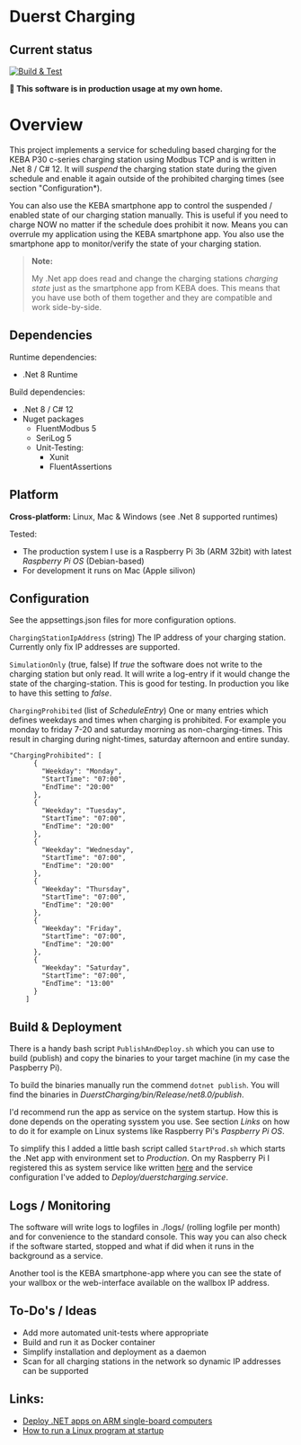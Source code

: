# Duerst Charging

## Current status

[![Build & Test](https://github.com/mduu/DuerstCharging/actions/workflows/dotnet.yml/badge.svg?branch=main)](https://github.com/mduu/DuerstCharging/actions/workflows/dotnet.yml)

**🚀 This software is in production usage at my own home.**

# Overview

This project implements a service for scheduling based charging for the KEBA P30 c-series charging station using
Modbus TCP and is written in .Net 8 / C# 12. It will *suspend* the charging station state during the given schedule
and enable it again outside of the prohibited charging times (see section "Configuration*).

You can also use the KEBA smartphone app to control the suspended / enabled state of our charging station manually.
This is useful if you need to charge NOW no matter if the schedule does prohibit it now. Means you can overrule
my application using the KEBA smartphone app. You also use the smartphone app to monitor/verify the state of your
charging station.

> **Note:**
>
>My .Net app does read and change the charging stations *charging state* just as the smartphone app from KEBA
> does. This means that you have use both of them together and they are compatible and work side-by-side.

## Dependencies

Runtime dependencies:

- .Net 8 Runtime

Build dependencies:

- .Net 8 / C# 12
- Nuget packages
    - FluentModbus 5
    - SeriLog 5
    - Unit-Testing:
        - Xunit
        - FluentAssertions

## Platform

**Cross-platform:** Linux, Mac & Windows (see .Net 8 supported runtimes)

Tested:

- The production system I use is a Raspberry Pi 3b (ARM 32bit) with latest *Raspberry Pi OS* (Debian-based)
- For development it runs on Mac (Apple silivon)

## Configuration

See the appsettings.json files for more configuration options.

``ChargingStationIpAddress`` (string)
The IP address of your charging station. Currently only fix IP addresses are supported.

``SimulationOnly`` (true, false)
If *true* the software does not write to the charging station but only read. It will write a log-entry if it would
change the state of the charging-station. This is good for testing. In production you like to have this setting to
*false*.

``ChargingProhibited`` (list of *ScheduleEntry*)
One or many entries which defines weekdays and times when charging is prohibited. For example you
monday to friday 7-20 and saturday morning as non-charging-times. This result in charging
during night-times, saturday afternoon and entire sunday.

```
"ChargingProhibited": [
      {
        "Weekday": "Monday",
        "StartTime": "07:00",
        "EndTime": "20:00"
      },
      {
        "Weekday": "Tuesday",
        "StartTime": "07:00",
        "EndTime": "20:00"
      },
      {
        "Weekday": "Wednesday",
        "StartTime": "07:00",
        "EndTime": "20:00"
      },
      {
        "Weekday": "Thursday",
        "StartTime": "07:00",
        "EndTime": "20:00"
      },
      {
        "Weekday": "Friday",
        "StartTime": "07:00",
        "EndTime": "20:00"
      },
      {
        "Weekday": "Saturday",
        "StartTime": "07:00",
        "EndTime": "13:00"
      }
    ]
```

## Build & Deployment

There is a handy bash script ``PublishAndDeploy.sh`` which you can use to build (publish)
and copy the binaries to your target machine (in my case the Paspberry Pi).

To build the binaries manually run the commend ``dotnet publish``. You will find the binaries
in *DuerstCharging/bin/Release/net8.0/publish*.

I'd recommend run the app as service on the system startup. How this is done depends on the operating sysstem
you use. See section *Links* on how to do it for example on Linux systems like Raspberry Pi's
*Paspberry Pi OS*.

To simplify this I added a little bash script called ``StartProd.sh`` which starts the .Net app
with environment set to *Production*. On my Raspberry Pi I registered this as system service like written
[here](https://timleland.com/how-to-run-a-linux-program-on-startup/) and the service configuration I've added to
*Deploy/duerstcharging.service*.

## Logs / Monitoring

The software will write logs to logfiles in ./logs/ (rolling logfile per month) and for convenience to the
standard console. This way you can also check if the software started, stopped and what if did when it runs in the
background as a service.

Another tool is the KEBA smartphone-app where you can see the state of your wallbox or the web-interface available
on the wallbox IP address.

## To-Do's / Ideas

- Add more automated unit-tests where appropriate
- Build and run it as Docker container
- Simplify installation and deployment as a daemon
- Scan for all charging stations in the network so dynamic IP addresses can be supported

## Links:

- [Deploy .NET apps on ARM single-board computers](https://learn.microsoft.com/en-us/dotnet/iot/deployment)
- [How to run a Linux program at startup](https://timleland.com/how-to-run-a-linux-program-on-startup/)
